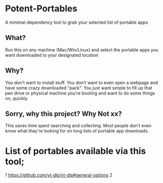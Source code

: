 # Potent-Portables
A minimal-dependency tool to grab your selected list of portable apps

## What?
Run this on any machine (Mac/Win/Linux) and select the portable apps you want downloaded to your designated location

## Why?
You don't want to install stuff.  You don't want to even open a webpage and have some crazy downloaded "pack".  You just want simple to fill up that pen drive or physical machine you're booting and want to do some things on, quickly.

## Sorry, why this project?  Why Not xx?
This saves time spent searching and collecting.  Most people don't even know what they're looking for on long lists of portable app downloads.


# List of portables available via this tool;
1 https://github.com/yt-dlp/yt-dlp#general-options
2
